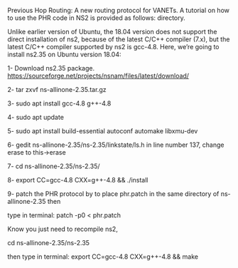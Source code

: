 Previous Hop Routing:
A new routing protocol for VANETs.
A tutorial on how to use the PHR code in NS2 is provided as follows: directory.

Unlike earlier version of Ubuntu, the 18.04 version does not support the direct installation of ns2, because of the latest C/C++ compiler (7.x), but the latest C/C++ compiler supported by ns2 is gcc-4.8.  Here, we’re going to install ns2.35 on Ubuntu version 18.04:

1- Download ns2.35 package.
https://sourceforge.net/projects/nsnam/files/latest/download/


2- tar zxvf ns-allinone-2.35.tar.gz

3- sudo apt install gcc-4.8 g++-4.8

4- sudo apt update

5- sudo apt install build-essential autoconf automake libxmu-dev

6- gedit  ns-allinone-2.35/ns-2.35/linkstate/ls.h
    in line number 137, change erase to this->erase 

7- cd   ns-allinone-2.35/ns-2.35/

8- export CC=gcc-4.8 CXX=g++-4.8 && ./install


9- patch the PHR protocol by to place  phr.patch in the same directory of ns-allinone-2.35
then 

type in terminal:  patch -p0 < phr.patch


Know you just need to recompile ns2,

cd  ns-allinone-2.35/ns-2.35 

then type in terminal:  export CC=gcc-4.8 CXX=g++-4.8 && make

